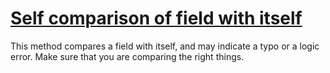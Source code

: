 # [Self comparison of field with itself](https://spotbugs.readthedocs.io/en/latest/bugDescriptions.html#SA_FIELD_SELF_COMPARISON)

 This method compares a field with itself, and may indicate a typo or
a logic error.  Make sure that you are comparing the right things.